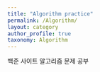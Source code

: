 ```yaml
---
title: "Algorithm practice"
permalink: /Algorithm/
layout: category
author_profile: true
taxonomy: Algorithm
---
```


백준 사이트 알고리즘 문제 공부
